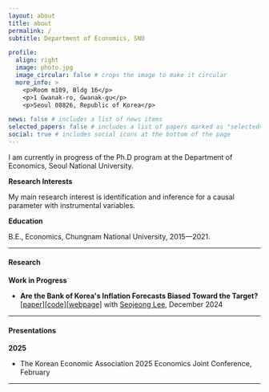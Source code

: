 ```yaml
---
layout: about
title: about
permalink: /
subtitle: Department of Economics, SNU

profile:
  align: right
  image: photo.jpg
  image_circular: false # crops the image to make it circular
  more_info: >
    <p>Room m109, Bldg 16</p>
    <p>1 Gwanak-ro, Gwanak-gu</p>
    <p>Seoul 08826, Republic of Korea</p>

news: false # includes a list of news items
selected_papers: false # includes a list of papers marked as "selected={true}"
social: true # includes social icons at the bottom of the page
---
```


I am currently in progress of the Ph.D program at the Department of Economics, Seoul National University.

**Research Interests**

My main research interest is identification and inference for a causal parameter with instrumental variables.

**Education**

B.E., Economics, Chungnam National University, 2015—2021.

---

#### Research
**Work in Progress**

- <strong> Are the Bank of Korea's Inflation Forecasts Biased Toward the Target? </strong> [[paper]](https://drive.google.com/file/d/1P12GPzzLeo1tafaUrtI2I6cD1W6k9Y5K/view)[[code]](https://github.com/EK-Seong/BoK_Forecast)[[webpage]](https://bok-inflation-forecast.streamlit.app/) with [Seojeong Lee](https://sites.google.com/site/misspecifiedjay), December 2024

---

#### Presentations
**2025**

- The Korean Economic Association 2025 Economics Joint Conference, February

---
